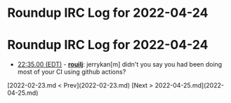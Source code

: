 # Roundup IRC Log for 2022-04-24 #
# Roundup IRC Log for 2022-04-24
* <a href="#22:35.00" id="22:35.00">22:35.00 (EDT)</a> - __[rouilj](https://github.com/rouilj)__: jerrykan[m] didn't you say you had been doing most of your CI using github actions?

<div class="inpage-footer">
[2022-02-23.md < Prev](2022-02-23.md)
[Next > 2022-04-25.md](2022-04-25.md)
</div>
